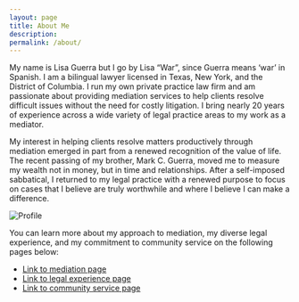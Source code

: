 ```yaml
---
layout: page
title: About Me
description:
permalink: /about/
---
```


My name is Lisa Guerra but I go by Lisa “War”, since Guerra means ‘war’ in Spanish. I am a bilingual lawyer licensed in Texas, New York, and the District of Columbia. I run my own private practice law firm and am passionate about providing mediation services to help clients resolve difficult issues without the need for costly litigation. I bring nearly 20 years of experience across a wide variety of legal practice areas to my work as a mediator.

My interest in helping clients resolve matters productively through mediation emerged in part from a renewed recognition of the value of life. The recent passing of my brother, Mark C. Guerra, moved me to measure my wealth not in money, but in time and relationships. After a self-imposed sabbatical, I returned to my legal practice with a renewed purpose to focus on cases that I believe are truly worthwhile and where I believe I can make a difference.

![Profile]({{site.baseurl}}/images/IMG_7373.jpg)

You can learn more about my approach to mediation, my diverse legal experience, and my commitment to community service on the following pages below:

- [Link to mediation page](/mediation/)
- [Link to legal experience page](/experience/)
- [Link to community service page](/experience/empowering-immigrant-communities/)

<!-- <div class="gallery-box">
  <div class="gallery">
    <img src="/images/101.jpg" alt="workflow" loading="lazy">
    <img src="/images/102.jpg" alt="workflow" loading="lazy">
    <img src="/images/103.jpg" alt="workflow" loading="lazy">
    <img src="/images/104.jpg" alt="workflow" loading="lazy">
    <img src="/images/105.jpg" alt="workflow" loading="lazy">
    <img src="/images/106.jpg" alt="workflow" loading="lazy">
  </div>
  <em>Gallery / <a href="https://unsplash.com/" target="_blank">Unsplash</a></em>
</div> -->
